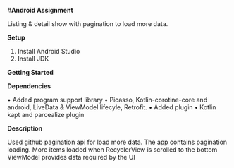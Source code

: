 #**Android Assignment**

Listing & detail show with pagination to load more data.

**Setup**
1.	Install Android Studio
2.	Install JDK

**Getting Started**

**Dependencies**

•	Added program support library
•	Picasso, Kotlin-corotine-core and android, LiveData &  ViewModel lifecyle, Retrofit.
•	Added plugin 
•	Kotlin kapt and parcealize plugin

**Description**

Used github pagination api for load more data. 
The app contains pagination loading. More items loaded when RecyclerView is scrolled to the bottom
ViewModel provides data required by the UI
